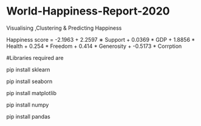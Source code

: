 # World-Happiness-Report-2020
Visualising ,Clustering &amp; Predicting Happiness



Happiness score =  -2.1963 + 2.2597 ∗ Support + 0.0369 * GDP + 1.8856 * Health + 0.254 * Freedom + 0.414 * Generosity + -0.5173 * Corrption



#Libraries required are 


pip install sklearn

pip install seaborn

pip install matplotlib

pip install numpy 


pip install pandas 

